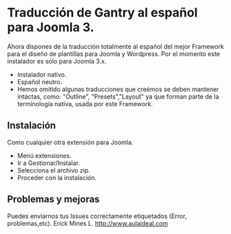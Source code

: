 # Traducción de Gantry al español para Joomla 3.

Ahora dispones de la traducción  totalmente al español del mejor Framework para el diseño de plantillas para Joomla y Wordpress.
Por el momento este instalador es sólo para Joomla 3.x.

+ Instalador nativo.
+ Español neutro.
+ Hemos omitido algunas traducciones que creémos se deben mantener intáctas, como: "Outline", "Presets","Layout" ya que forman parte de la terminología nativa, usada por este Framework.


Instalación
-----------
Como cualquier otra extensión para Joomla.

+ Menú extensiones.
+ Ir a Gestionar/Instalar.
+ Selecciona el archivo zip.
+ Proceder con la instalación.

Problemas  y mejoras
-----------
Puedes enviarnos tus  Issues correctamente etiquetados (Error, problemas,etc).
Erick Mines L.
http://www.aulaideal.com
